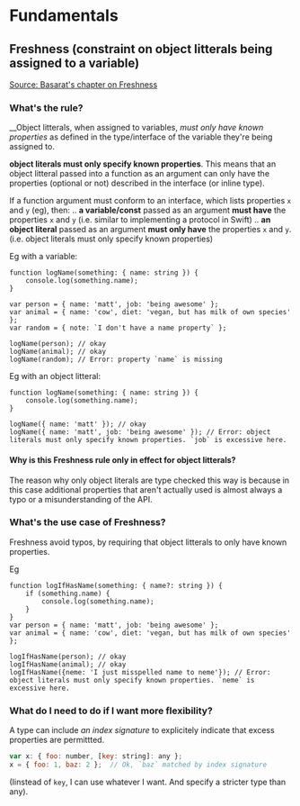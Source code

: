 # Fundamentals

## Freshness (constraint on object litterals being assigned to a variable)

[Source: Basarat's chapter on Freshness](https://basarat.gitbooks.io/typescript/content/docs/types/freshness.html)

### What's the rule? 

__Object litterals, when assigned to variables, _must only have known properties_ as defined in the type/interface of the variable they're being assigned to.

__object literals must only specify known properties__. This means that an object litteral passed into a function as an argument can only have the properties (optional or not) described in the interface (or inline type).

If a function argument must conform to an interface, which lists properties `x` and `y` (eg),
then:
.. __a variable/const__ passed as an argument __must have__ the properties `x` and `y` (i.e. similar to implementing a protocol in Swift)
.. __an object literal__ passed as an argument __must only have__ the properties `x` and `y`. (i.e. object literals must only specify known properties)

Eg with a variable:

```
function logName(something: { name: string }) {
    console.log(something.name);
}

var person = { name: 'matt', job: 'being awesome' };
var animal = { name: 'cow', diet: 'vegan, but has milk of own species' };
var random = { note: `I don't have a name property` };

logName(person); // okay
logName(animal); // okay
logName(random); // Error: property `name` is missing
```

Eg with an object litteral: 

```
function logName(something: { name: string }) {
    console.log(something.name);
}

logName({ name: 'matt' }); // okay
logName({ name: 'matt', job: 'being awesome' }); // Error: object literals must only specify known properties. `job` is excessive here.
```

#### Why is this Freshness rule only in effect for object litterals?

The reason why only object literals are type checked this way is because in this case additional properties that aren't actually used is almost always a typo or a misunderstanding of the API.

### What's the use case of Freshness?

Freshness avoid typos, by requiring that object litterals to only have known properties.

Eg

```
function logIfHasName(something: { name?: string }) {
    if (something.name) {
        console.log(something.name);
    }
}
var person = { name: 'matt', job: 'being awesome' };
var animal = { name: 'cow', diet: 'vegan, but has milk of own species' };

logIfHasName(person); // okay
logIfHasName(animal); // okay
logIfHasName({neme: 'I just misspelled name to neme'}); // Error: object literals must only specify known properties. `neme` is excessive here.
```

### What do I need to do if I want more flexibility?

A type can include _an index signature_ to explicitely indicate that excess properties are permittted.

```js
var x: { foo: number, [key: string]: any };
x = { foo: 1, baz: 2 };  // Ok, `baz` matched by index signature
```

(Iinstead of `key`, I can use whatever I want. And specify a stricter type than any).




